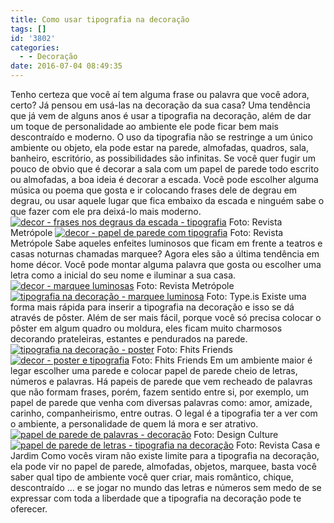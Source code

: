```yaml
---
title: Como usar tipografia na decoração
tags: []
id: '3802'
categories:
  - - Decoração
date: 2016-07-04 08:49:35
---
```


Tenho certeza que você aí tem alguma frase ou palavra que você adora, certo? Já pensou em usá-las na decoração da sua casa? Uma tendência que já vem de alguns anos é usar a tipografia na decoração, além de dar um toque de personalidade ao ambiente ele pode ficar bem mais descontraído e moderno. O uso da tipografia não se restringe a um único ambiente ou objeto, ela pode estar na parede, almofadas, quadros, sala, banheiro, escritório, as possibilidades são infinitas. Se você quer fugir um pouco de obvio que é decorar a sala com um papel de parede todo escrito ou almofadas, a boa ideia é decorar a escada. Você pode escolher alguma música ou poema que gosta e ir colocando frases dele de degrau em degrau, ou usar aquele lugar que fica embaixo da escada e ninguém sabe o que fazer com ele pra deixá-lo mais moderno. [![decor - frases nos degraus da escada - tipografia ](/wp-content/uploads/2016/07/escada-com-tipografia.jpg)](/wp-content/uploads/2016/07/escada-com-tipografia.jpg) Foto: Revista Metrópole [![decor - papel de parede com tipografia ](/wp-content/uploads/2016/07/papel-de-parede-com-palavras.jpg)](/wp-content/uploads/2016/07/papel-de-parede-com-palavras.jpg) Foto: Revista Metrópole Sabe aqueles enfeites luminosos que ficam em frente a teatros e casas noturnas chamadas marquee? Agora eles são a última tendência em home décor. Você pode montar alguma palavra que gosta ou escolher uma letra como a inicial do seu nome e iluminar a sua casa. [![decor - marquee luminosas ](/wp-content/uploads/2016/07/letras-luminosas-decoração.jpg)](/wp-content/uploads/2016/07/letras-luminosas-decoração.jpg) Foto: Revista Metrópole [![tipografia na decoração - marquee luminosa ](/wp-content/uploads/2016/07/decor-marquee-luminosa.jpg)](/wp-content/uploads/2016/07/decor-marquee-luminosa.jpg) Foto: Type.is Existe uma forma mais rápida para inserir a tipografia na decoração e isso se dá através de pôster. Além de ser mais fácil, porque você só precisa colocar o pôster em algum quadro ou moldura, eles ficam muito charmosos decorando prateleiras, estantes e pendurados na parede. [![tipografia na decoração - poster](/wp-content/uploads/2016/07/poster-na-decoração.jpg)](/wp-content/uploads/2016/07/poster-na-decoração.jpg) Foto: Fhits Friends [![decor - poster e tipografia ](/wp-content/uploads/2016/07/tipografia-poster-na-decoração.jpg)](/wp-content/uploads/2016/07/tipografia-poster-na-decoração.jpg) Foto: Fhits Friends Em um ambiente maior é legar escolher uma parede e colocar papel de parede cheio de letras, números e palavras. Há papeis de parede que vem recheado de palavras que não formam frases, porém, fazem sentido entre si, por exemplo, um papel de parede que venha com diversas palavras como: amor, amizade, carinho, companheirismo, entre outras. O legal é a tipografia ter a ver com o ambiente, a personalidade de quem lá mora e ser atrativo. [![papel de parede de palavras - decoração ](/wp-content/uploads/2016/07/papel-de-parede-na-decoração-tipografia.jpg)](/wp-content/uploads/2016/07/papel-de-parede-na-decoração-tipografia.jpg) Foto: Design Culture [![papel de parede de letras - tipografia na decoração ](/wp-content/uploads/2016/07/decoração-papel-de-parede-de-letras.jpg)](/wp-content/uploads/2016/07/decoração-papel-de-parede-de-letras.jpg) Foto: Revista Casa e Jardim Como vocês viram não existe limite para a tipografia na decoração, ela pode vir no papel de parede, almofadas, objetos, marquee, basta você saber qual tipo de ambiente você quer criar, mais romântico, chique, descontraído ... e se jogar no mundo das letras e números sem medo de se expressar com toda a liberdade que a tipografia na decoração pode te oferecer.
